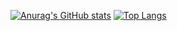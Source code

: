 [![Anurag's GitHub stats](https://github-readme-stats.vercel.app/api?username=Harsche&show_icons=true&theme=transparent)]([https://github.com/anuraghazra](https://github.com/Harsche)/github-readme-stats)
[![Top Langs](https://github-readme-stats.vercel.app/api/top-langs/?username=Harsche&theme=transparent&size_weight=0.5&count_weight=0.5&layout=compact)](https://github.com/anuraghazra/github-readme-stats)

